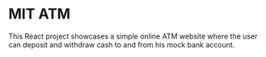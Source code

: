 # MIT ATM

This React project showcases a simple online ATM website where the user can deposit and withdraw cash to and from his mock bank account. 
